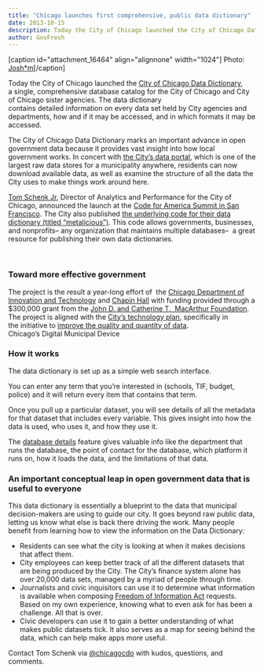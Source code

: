 ```yaml
---
title: "Chicago launches first comprehensive, public data dictionary"
date: 2013-10-15
description: Today the City of Chicago launched the City of Chicago Data Dictionary, a single, comprehensive database catalog for the City of Chicago and City of Chicago sister agencies.
author: GovFresh
---
```


[caption id="attachment_16464" align="alignnone" width="1024"] Photo:  <a href="http://www.flickr.com/photos/gravitywave/180184743/sizes/l/in/photostream/">Josh*m</a>[/caption]

Today the City of Chicago launched the <a href="http://datadictionary.cityofchicago.org/" target="_blank">City of Chicago Data Dictionary</a>, a single, comprehensive database catalog for the City of Chicago and City of Chicago sister agencies. The data dictionary contains detailed information on every data set held by City agencies and departments, how and if it may be accessed, and in which formats it may be accessed.

The City of Chicago Data Dictionary marks an important advance in open government data because it provides vast insight into how local government works. In concert with <a href="http://www.smartchicagocollaborative.org/city-of-chicago-launches-the-first-comprehensive-public-municipal-data-dictionary/data.cityofchicago.org">the City’s data portal</a>, which is one of the largest raw data stores for a municipality anywhere, residents can now download available data, as well as examine the structure of all the data the City uses to make things work around here.

<a href="http://www.twitter.com/chicagocdo" target="_blank">Tom Schenk Jr</a>, Director of Analytics and Performance for the City of Chicago, announced the launch at the <a href="http://cfasummit.org/" target="_blank">Code for America Summit in San Francisco</a>. The City also published <a href="https://github.com/chicago/metalicious" target="_blank">the underlying code for their data dictionary (titled “metalicious”)</a>. This code allows governments, businesses, and nonprofits– any organization that maintains multiple databases–  a great resource for publishing their own data dictionaries.

&nbsp;
<h3>Toward more effective government</h3>
The project is the result a year-long effort of  the <a href="http://www.cityofchicago.org/city/en/depts/doit.html" target="_blank">Chicago Department of Innovation and Technology</a> and <a href="http://www.chapinhall.org/" target="_blank">Chapin Hall</a> with funding provided through a $300,000 grant from the <a href="http://www.macfound.org/" target="_blank">John D. and Catherine T.  MacArthur Foundation</a>. The project is aligned with the <a href="http://techplan.cityofchicago.org/" target="_blank">City’s technology plan</a>, specifically in the initiative to <a href="http://techplan.cityofchicago.org/initiatives-by-strategy/effective-government/initiative-14/" target="_blank">improve the quality and quantity of data</a>.
<div><a title="City of Chicago Technology Plan by jntolva, on Flickr" href="http://www.smartchicagocollaborative.org/city-of-chicago-launches-the-first-comprehensive-public-municipal-data-dictionary/techplan.cityofchicago.org"></a>Chicago’s Digital Municipal Device

</div>
<h3>How it works</h3>
The data dictionary is set up as a simple web search interface.

<a title="datadictionaryhome by CivicWhitaker, on Flickr" href="http://datadictionary.cityofchicago.org/"></a>

You can enter any term that you’re interested in (schools, TIF, budget, police) and it will return every item that contains that term.

<a title="datadictionarylist by CivicWhitaker, on Flickr" href="http://www.flickr.com/photos/91210421@N03/10188274393/"></a>

Once you pull up a particular dataset, you will see details of all the metadata for that dataset that includes every variable. This gives insight into how the data is used, who uses it, and how they use it.

<a title="datadictionarytabledetail by CivicWhitaker, on Flickr" href="http://www.flickr.com/photos/91210421@N03/10188036136/"></a>

The <a href="http://datadictionary.cityofchicago.org/database_info.php?database_id=61" target="_blank">database details</a> feature gives valuable info like the department that runs the database, the point of contact for the database, which platform it runs on, how it loads the data, and the limitations of that data.

<a title="datadictionarydatabasedetail by CivicWhitaker, on Flickr" href="http://www.flickr.com/photos/91210421@N03/10187886074/"></a>
<h3>An important conceptual leap in open government data that is useful to everyone</h3>
This data dictionary is essentially a blueprint to the data that municipal decision-makers are using to guide our city. It goes beyond raw public data, letting us know what else is back there driving the work. Many people benefit from learning how to view the information on the Data Dictionary:
<ul>
	<li>Residents can see what the city is looking at when it makes decisions that affect them.</li>
	<li>City employees can keep better track of all the different datasets that are being produced by the City. The City’s finance system alone has over 20,000 data sets, managed by a myriad of people through time.</li>
	<li>Journalists and civic inquisitors can use it to determine what information is available when composing <a href="http://www.foia.gov/index.html" target="_blank">Freedom of Information Act</a> requests. Based on my own experience, knowing what to even ask for has been a challenge. All that is over.</li>
	<li>Civic developers can use it to gain a better understanding of what makes public datasets tick. It also serves as a map for seeing behind the data, which can help make apps more useful.</li>
</ul>
Contact Tom Schenk via <a href="http://www.twitter.com/chicagocdo" target="_blank">@chicagocdo</a> with kudos, questions, and comments.

